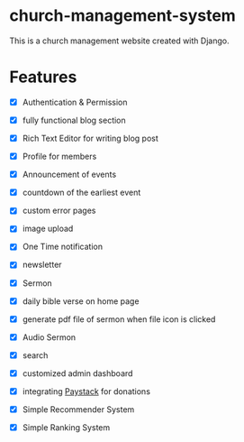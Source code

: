 # church-management-system
This is a church management website created with Django.

# Features
- [x] Authentication & Permission
- [x] fully functional blog section
- [x] Rich Text Editor for writing blog post
- [x] Profile for members
- [x] Announcement of events
- [x] countdown of the earliest event
- [x] custom error pages 
- [x] image upload
- [x] One Time notification
- [x] newsletter
- [x] Sermon
- [x] daily bible verse on home page
- [x] generate pdf file of sermon when file icon is clicked
- [x] Audio Sermon
- [x] search
- [x] customized admin dashboard
- [x] integrating [Paystack](https://paystack.com/) for donations
- [x] Simple Recommender System
- [x] Simple Ranking System




